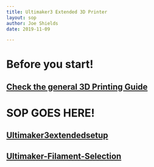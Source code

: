 ```yaml
---
title: Ultimaker3 Extended 3D Printer
layout: sop
author: Joe Shields
date: 2019-11-09

---
```

# Before you start!
## [Check the general 3D Printing Guide](/doc/equip/printer/3D-Printing-Checklist)


# SOP GOES HERE!

## [Ultimaker3extendedsetup](Ultimaker3extendedsetup)

## [Ultimaker-Filament-Selection](Ultimaker-Filament-Selection)
